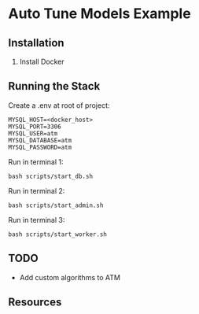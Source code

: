 # Auto Tune Models Example

## Installation

1. Install Docker

## Running the Stack

Create a .env at root of project:
```
MYSQL_HOST=<docker_host>
MYSQL_PORT=3306
MYSQL_USER=atm
MYSQL_DATABASE=atm
MYSQL_PASSWORD=atm
```

Run in terminal 1:

```shell
bash scripts/start_db.sh
```

Run in terminal 2:

```shell
bash scripts/start_admin.sh
```

Run in terminal 3:

```shell
bash scripts/start_worker.sh
```

## TODO

- Add custom algorithms to ATM

## Resources
